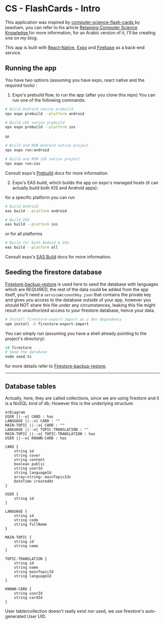 # CS - FlashCards - Intro

This application was inspired by [computer-science-flash-cards
](https://github.com/jwasham/computer-science-flash-cards) by jwasham, you can refer to his article [Retaining Computer Science Knowledge
](https://startupnextdoor.com/retaining-computer-science-knowledge/) for more information, for an Arabic version of it, I'll be creating one on my blog.

This app is built with [React-Native](https://reactnative.dev/docs/environment-setup), [Expo](https://docs.expo.dev/get-started/installation/) and [Firebase](https://firebase.google.com/) as a back-end service.

## Running the app

You have two options (assuming you have expo, react native and the required tools) :

1. Expo's prebuild flow, to run the app (after you clone this repo) You can run one of the following commands:

```sh
# Build Android native prebuild
npx expo prebuild --platform android

# Build iOS native prebuild
npx expo prebuild --platform ios
```

or

```sh
# Build and RUN Android native project
npx expo run:android

# Build and RUN iOS native project
npx expo run:ios
```

Consult expo's [Prebuild](https://docs.expo.dev/workflow/prebuild/) docs for more information.

2. Expo's EAS build, which builds the app on expo's managed hosts (it can actually build both IOS and Android apps):

for a specific platform you can run

```sh
# Build Android
eas build --platform android

# Build IOS
eas build --platform ios
```

or for all platforms

```sh
# Build for both Andoid & IOS
eas build --platform all
```

Consult expo's [EAS Build](https://docs.expo.dev/build/introduction/) docs for more information.

## Seeding the firestore database

[Firestore-backup-restore](https://github.com/dalenguyen/firestore-backup-restore) is used here to seed the database with languages which are REQUIRED, the rest of the data could be added from the app itself, you'll need a `serviceAccountKey.json` that contains the private key and gives you access to the database outside of your app, however you should NOT share this file under any circumstances, leaking this file might result in unauthorized access to your firestore database, hence your data.

```sh
# Install firestore-export-import as a dev dependency
npm install -D firestore-export-import
```

You can simply run (assuming you have a shell already pointing to the project's directory):

```sh
cd firestore
# Seed the database
node seed.ts
```

for more details refer to [Firestore-backup-restore](https://github.com/dalenguyen/firestore-backup-restore).

---

## Database tables

Actually, here, they are called collections, since we are using firestore and it is a NoSQL kind of db; However this is the underlying structure:

```mermaid
erDiagram
USER ||--o{ CARD : has
LANGUAGE ||--o{ CARD : ""
MAIN-TOPIC ||--o{ CARD : ""
LANGUAGE ||--o{ TOPIC-TRANSLATION : ""
MAIN-TOPIC ||--o{ TOPIC-TRANSLATION : has
USER ||--o{ KNOWN-CARD : has

CARD {
	string id
	string cover
	string content
	boolean public
	string userId
	string languageId
	array~string~ mainTopicIds
	DateTime createdAt
}

USER {
	string id
}

LANGUAGE {
	string id
	string code
	string fullName
}

MAIN-TOPIC {
	string id
	string name
}

TOPIC-TRANSLATION {
	string id
	string name
	string mainTopicId
	string languageId
}

KNOWN-CARD {
	string userId
	string cardId
}
```

User table/collection doesn't really exist nor used, we use firestore's auto-generated User UID.

